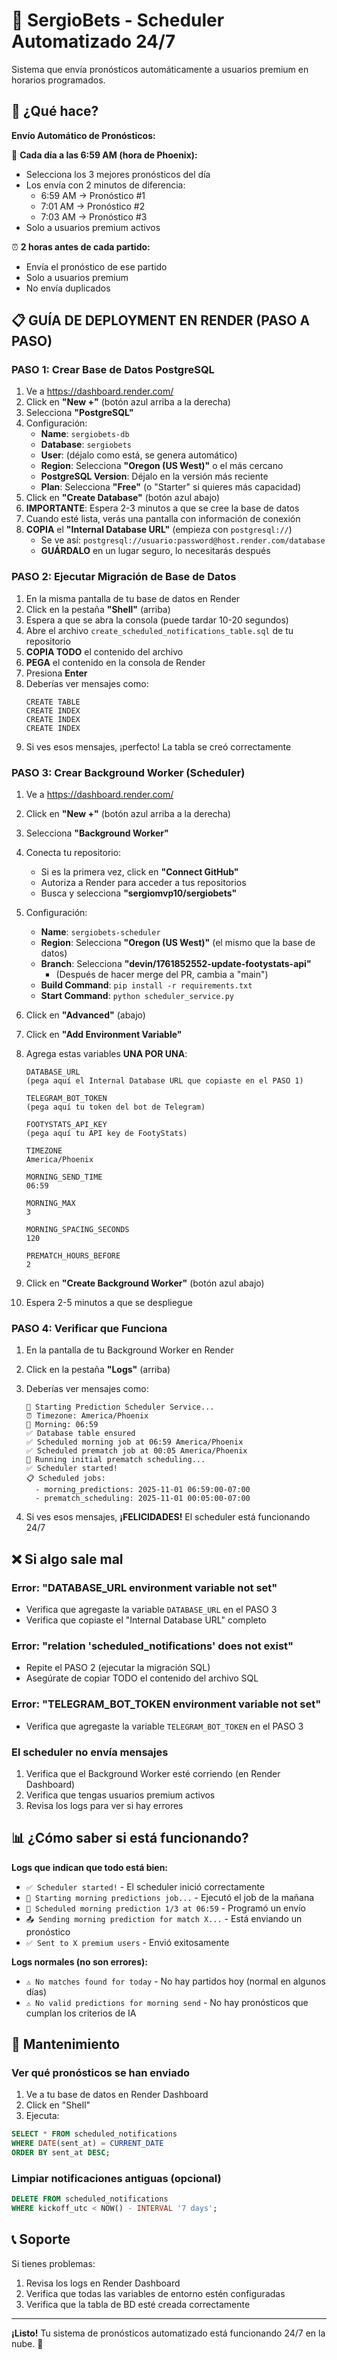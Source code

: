 # 🤖 SergioBets - Scheduler Automatizado 24/7

Sistema que envía pronósticos automáticamente a usuarios premium en horarios programados.

## 🎯 ¿Qué hace?

**Envío Automático de Pronósticos:**

🌅 **Cada día a las 6:59 AM (hora de Phoenix):**
- Selecciona los 3 mejores pronósticos del día
- Los envía con 2 minutos de diferencia:
  - 6:59 AM → Pronóstico #1
  - 7:01 AM → Pronóstico #2
  - 7:03 AM → Pronóstico #3
- Solo a usuarios premium activos

⏰ **2 horas antes de cada partido:**
- Envía el pronóstico de ese partido
- Solo a usuarios premium
- No envía duplicados

## 📋 GUÍA DE DEPLOYMENT EN RENDER (PASO A PASO)

### PASO 1: Crear Base de Datos PostgreSQL

1. Ve a https://dashboard.render.com/
2. Click en **"New +"** (botón azul arriba a la derecha)
3. Selecciona **"PostgreSQL"**
4. Configuración:
   - **Name**: `sergiobets-db`
   - **Database**: `sergiobets`
   - **User**: (déjalo como está, se genera automático)
   - **Region**: Selecciona **"Oregon (US West)"** o el más cercano
   - **PostgreSQL Version**: Déjalo en la versión más reciente
   - **Plan**: Selecciona **"Free"** (o "Starter" si quieres más capacidad)
5. Click en **"Create Database"** (botón azul abajo)
6. **IMPORTANTE**: Espera 2-3 minutos a que se cree la base de datos
7. Cuando esté lista, verás una pantalla con información de conexión
8. **COPIA** el **"Internal Database URL"** (empieza con `postgresql://`)
   - Se ve así: `postgresql://usuario:password@host.render.com/database`
   - **GUÁRDALO** en un lugar seguro, lo necesitarás después

### PASO 2: Ejecutar Migración de Base de Datos

1. En la misma pantalla de tu base de datos en Render
2. Click en la pestaña **"Shell"** (arriba)
3. Espera a que se abra la consola (puede tardar 10-20 segundos)
4. Abre el archivo `create_scheduled_notifications_table.sql` de tu repositorio
5. **COPIA TODO** el contenido del archivo
6. **PEGA** el contenido en la consola de Render
7. Presiona **Enter**
8. Deberías ver mensajes como:
   ```
   CREATE TABLE
   CREATE INDEX
   CREATE INDEX
   CREATE INDEX
   ```
9. Si ves esos mensajes, ¡perfecto! La tabla se creó correctamente

### PASO 3: Crear Background Worker (Scheduler)

1. Ve a https://dashboard.render.com/
2. Click en **"New +"** (botón azul arriba a la derecha)
3. Selecciona **"Background Worker"**
4. Conecta tu repositorio:
   - Si es la primera vez, click en **"Connect GitHub"**
   - Autoriza a Render para acceder a tus repositorios
   - Busca y selecciona **"sergiomvp10/sergiobets"**
5. Configuración:
   - **Name**: `sergiobets-scheduler`
   - **Region**: Selecciona **"Oregon (US West)"** (el mismo que la base de datos)
   - **Branch**: Selecciona **"devin/1761852552-update-footystats-api"**
     - (Después de hacer merge del PR, cambia a "main")
   - **Build Command**: `pip install -r requirements.txt`
   - **Start Command**: `python scheduler_service.py`
6. Click en **"Advanced"** (abajo)
7. Click en **"Add Environment Variable"**
8. Agrega estas variables **UNA POR UNA**:

   ```
   DATABASE_URL
   (pega aquí el Internal Database URL que copiaste en el PASO 1)

   TELEGRAM_BOT_TOKEN
   (pega aquí tu token del bot de Telegram)

   FOOTYSTATS_API_KEY
   (pega aquí tu API key de FootyStats)

   TIMEZONE
   America/Phoenix

   MORNING_SEND_TIME
   06:59

   MORNING_MAX
   3

   MORNING_SPACING_SECONDS
   120

   PREMATCH_HOURS_BEFORE
   2
   ```

9. Click en **"Create Background Worker"** (botón azul abajo)
10. Espera 2-5 minutos a que se despliegue

### PASO 4: Verificar que Funciona

1. En la pantalla de tu Background Worker en Render
2. Click en la pestaña **"Logs"** (arriba)
3. Deberías ver mensajes como:
   ```
   🚀 Starting Prediction Scheduler Service...
   ⏰ Timezone: America/Phoenix
   🌅 Morning: 06:59
   ✅ Database table ensured
   ✅ Scheduled morning job at 06:59 America/Phoenix
   ✅ Scheduled prematch job at 00:05 America/Phoenix
   🔄 Running initial prematch scheduling...
   ✅ Scheduler started!
   📋 Scheduled jobs:
     - morning_predictions: 2025-11-01 06:59:00-07:00
     - prematch_scheduling: 2025-11-01 00:05:00-07:00
   ```

4. Si ves esos mensajes, **¡FELICIDADES!** El scheduler está funcionando 24/7

## ❌ Si algo sale mal

### Error: "DATABASE_URL environment variable not set"
- Verifica que agregaste la variable `DATABASE_URL` en el PASO 3
- Verifica que copiaste el "Internal Database URL" completo

### Error: "relation 'scheduled_notifications' does not exist"
- Repite el PASO 2 (ejecutar la migración SQL)
- Asegúrate de copiar TODO el contenido del archivo SQL

### Error: "TELEGRAM_BOT_TOKEN environment variable not set"
- Verifica que agregaste la variable `TELEGRAM_BOT_TOKEN` en el PASO 3

### El scheduler no envía mensajes
1. Verifica que el Background Worker esté corriendo (en Render Dashboard)
2. Verifica que tengas usuarios premium activos
3. Revisa los logs para ver si hay errores

## 📊 ¿Cómo saber si está funcionando?

**Logs que indican que todo está bien:**
- `✅ Scheduler started!` - El scheduler inició correctamente
- `🌅 Starting morning predictions job...` - Ejecutó el job de la mañana
- `📅 Scheduled morning prediction 1/3 at 06:59` - Programó un envío
- `📤 Sending morning prediction for match X...` - Está enviando un pronóstico
- `✅ Sent to X premium users` - Envió exitosamente

**Logs normales (no son errores):**
- `⚠️ No matches found for today` - No hay partidos hoy (normal en algunos días)
- `⚠️ No valid predictions for morning send` - No hay pronósticos que cumplan los criterios de IA

## 🔧 Mantenimiento

### Ver qué pronósticos se han enviado

1. Ve a tu base de datos en Render Dashboard
2. Click en "Shell"
3. Ejecuta:
```sql
SELECT * FROM scheduled_notifications 
WHERE DATE(sent_at) = CURRENT_DATE
ORDER BY sent_at DESC;
```

### Limpiar notificaciones antiguas (opcional)

```sql
DELETE FROM scheduled_notifications
WHERE kickoff_utc < NOW() - INTERVAL '7 days';
```

## 📞 Soporte

Si tienes problemas:
1. Revisa los logs en Render Dashboard
2. Verifica que todas las variables de entorno estén configuradas
3. Verifica que la tabla de BD esté creada correctamente

---

**¡Listo!** Tu sistema de pronósticos automatizado está funcionando 24/7 en la nube. 🎉
